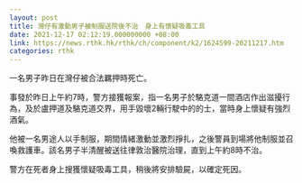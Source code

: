 ```yaml
---
layout: post
title: 灣仔有激動男子被制服送院後不治　身上有懷疑吸毒工具
date: 2021-12-17 02:12:19.000000000 +08:00
link: https://news.rthk.hk/rthk/ch/component/k2/1624599-20211217.htm
categories: rthk
---
```


一名男子昨日在灣仔被合法羈押時死亡。

事發於昨日上午約7時，警方接獲報案，指一名男子於駱克道一間酒店作出滋擾行為，及於盧押道及駱克道交界，用手毀壞2輛行駛中的的士，當時身上懷疑有強烈酒氣。

他被一名男途人以手制服，期間情緒激動並激烈掙扎，之後警員到場將他制服並召喚救護車。該名男子半清醒被送往律敦治醫院治理，直到上午約8時不治。

警方在死者身上搜獲懷疑吸毒工具，稍後將安排驗屍，以確定死因。
